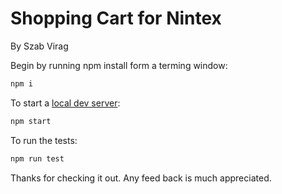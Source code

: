 # Shopping Cart for Nintex

By Szab Virag

Begin by running npm install form a terming window:

```sh
npm i
```

To start a [local dev server](http://localhost:1234):

```sh
npm start
```

To run the tests:

```sh
npm run test
```

Thanks for checking it out. Any feed back is much appreciated.
